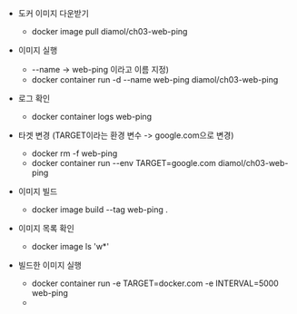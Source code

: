- 도커 이미지 다운받기
  - docker image pull diamol/ch03-web-ping

- 이미지 실행
  - --name -> web-ping 이라고 이름 지정)
  - docker container run -d --name web-ping diamol/ch03-web-ping

- 로그 확인
  - docker container logs web-ping

- 타겟 변경 (TARGET이라는 환경 변수 -> google.com으로 변경)
  - docker rm -f web-ping
  - docker container run --env TARGET=google.com diamol/ch03-web-ping

- 이미지 빌드
  - docker image build --tag web-ping .

- 이미지 목록 확인
  - docker image ls 'w*'

- 빌드한 이미지 실행
  - docker container run -e TARGET=docker.com -e INTERVAL=5000 web-ping
  - 